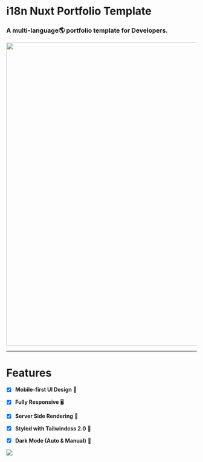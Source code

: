 # i18n Nuxt Portfolio Template

### A multi-language🌎 portfolio template for Developers.

<img src="readme_file/i18n-nuxt.gif" width="800px" />

---

# Features

- [x] **Mobile-first UI Design** 📱

- [x] **Fully Responsive** 🖥
- [x] **Server Side Rendering** 🚀
- [x] **Styled with Tailwindcss 2.0** 🎨
- [x] **Dark Mode (Auto & Manual)** 🌚

[![](https://img.shields.io/badge/-Demo%20🚀-informational)](https://i18n-nuxt-portfolio-template.web.app/)

